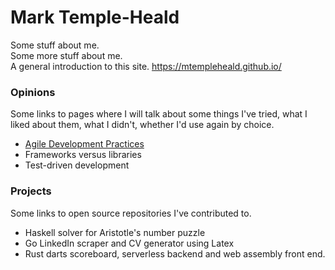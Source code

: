 # Mark Temple-Heald

Some stuff about me.\
Some more stuff about me.\
A general introduction to this site.
https://mtempleheald.github.io/

### Opinions

Some links to pages where I will talk about some things I've tried, what I liked about them, what I didn't, whether I'd use again by choice.

* [Agile Development Practices](agile.md)
* Frameworks versus libraries
* Test-driven development

### Projects

Some links to open source repositories I've contributed to.
* Haskell solver for Aristotle's number puzzle
* Go LinkedIn scraper and CV generator using Latex
* Rust darts scoreboard, serverless backend and web assembly front end.